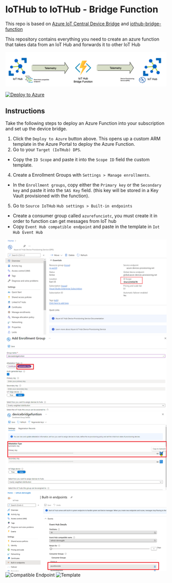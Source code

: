 # IoTHub to IoTHub - Bridge Function

This repo is based on [Azure IoT Central Device Bridge](https://github.com/Azure/iotc-device-bridge) and [iothub-bridge-function](https://github.com/IOTD-Americas/iothub-bridge-function)

This repository contains everything you need to create an azure function that takes data from an IoT Hub and forwards it to other IoT Hub

![Architecture](assets/image1.png "Architecture")



[![Deploy to Azure](http://azuredeploy.net/deploybutton.png)](https://portal.azure.com/#create/Microsoft.Template/uri/https%3A%2F%2Fraw.githubusercontent.com%2FIOTD-Americas%2Fiothub-to-iothub%2Fmaster%2Fazuredeploy.json)


## Instructions
Take the following steps to deploy an Azure Function into your subscription and set up the device bridge.

1. Click the `Deploy to Azure` button above. This opens up a custom ARM template in the Azure Portal to deploy the Azure Function.
2. Go to your `Target (IoTHub) DPS`.
  - Copy the `ID Scope` and paste it into the `Scope ID` field the custom template. 
4. Create a Enrollment Groups with `Settings > Manage enrollments`.
  - In the `Enrollment groups`, copy either the `Primary key` or the `Secondary key` and paste it into the `SAS Key` field. (this key will be stored in a Key Vault
provisioned with the function).
5. Go to `Source IoTHub` `Hub settings > Built-in endpoints`
  - Create a consumer group called `azurefunciotc`, you must create it in order to function can get messages from IoT hub
  - Copy `Event Hub compatible endpoint` and paste in the template in `Iot Hub Event Hub`

  ![ID Scope](assets/IDScope.png "ID Scope")
  ![EnrollmentGroup](assets/EnrollmentGroup.png "EnrollmentGroup")
  ![SASKey](assets/SASKey.png "SASKey")
  ![Consumer Group](assets/ConsumeGroup.png "Consumer Group")
  ![Compatible Endpoint](assets/CompatibleEndpoint.png "Compatible Endpoint")
  ![Template](assets/Template.png "Templeate")
  
